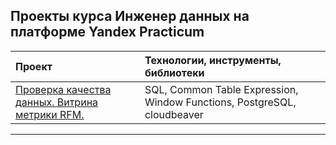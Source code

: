 ## Проекты курса Инженер данных на платформе Yandex Practicum  

| Проект                         | Технологии, инструменты, библиотеки  |
| :-------------------- | :--------------------- |
| [Проверка качества данных. Витрина метрики RFM.](</1. Проверка качества данных. Витрина метрики RFM/README.md>) | SQL, Common Table Expression, Window Functions, PostgreSQL, cloudbeaver
---
